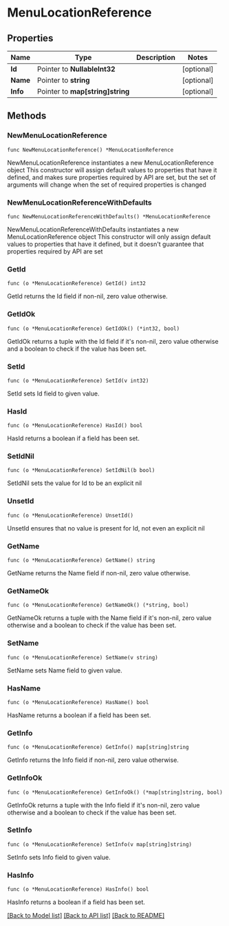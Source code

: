 # MenuLocationReference

## Properties

Name | Type | Description | Notes
------------ | ------------- | ------------- | -------------
**Id** | Pointer to **NullableInt32** |  | [optional] 
**Name** | Pointer to **string** |  | [optional] 
**Info** | Pointer to **map[string]string** |  | [optional] 

## Methods

### NewMenuLocationReference

`func NewMenuLocationReference() *MenuLocationReference`

NewMenuLocationReference instantiates a new MenuLocationReference object
This constructor will assign default values to properties that have it defined,
and makes sure properties required by API are set, but the set of arguments
will change when the set of required properties is changed

### NewMenuLocationReferenceWithDefaults

`func NewMenuLocationReferenceWithDefaults() *MenuLocationReference`

NewMenuLocationReferenceWithDefaults instantiates a new MenuLocationReference object
This constructor will only assign default values to properties that have it defined,
but it doesn't guarantee that properties required by API are set

### GetId

`func (o *MenuLocationReference) GetId() int32`

GetId returns the Id field if non-nil, zero value otherwise.

### GetIdOk

`func (o *MenuLocationReference) GetIdOk() (*int32, bool)`

GetIdOk returns a tuple with the Id field if it's non-nil, zero value otherwise
and a boolean to check if the value has been set.

### SetId

`func (o *MenuLocationReference) SetId(v int32)`

SetId sets Id field to given value.

### HasId

`func (o *MenuLocationReference) HasId() bool`

HasId returns a boolean if a field has been set.

### SetIdNil

`func (o *MenuLocationReference) SetIdNil(b bool)`

 SetIdNil sets the value for Id to be an explicit nil

### UnsetId
`func (o *MenuLocationReference) UnsetId()`

UnsetId ensures that no value is present for Id, not even an explicit nil
### GetName

`func (o *MenuLocationReference) GetName() string`

GetName returns the Name field if non-nil, zero value otherwise.

### GetNameOk

`func (o *MenuLocationReference) GetNameOk() (*string, bool)`

GetNameOk returns a tuple with the Name field if it's non-nil, zero value otherwise
and a boolean to check if the value has been set.

### SetName

`func (o *MenuLocationReference) SetName(v string)`

SetName sets Name field to given value.

### HasName

`func (o *MenuLocationReference) HasName() bool`

HasName returns a boolean if a field has been set.

### GetInfo

`func (o *MenuLocationReference) GetInfo() map[string]string`

GetInfo returns the Info field if non-nil, zero value otherwise.

### GetInfoOk

`func (o *MenuLocationReference) GetInfoOk() (*map[string]string, bool)`

GetInfoOk returns a tuple with the Info field if it's non-nil, zero value otherwise
and a boolean to check if the value has been set.

### SetInfo

`func (o *MenuLocationReference) SetInfo(v map[string]string)`

SetInfo sets Info field to given value.

### HasInfo

`func (o *MenuLocationReference) HasInfo() bool`

HasInfo returns a boolean if a field has been set.


[[Back to Model list]](../README.md#documentation-for-models) [[Back to API list]](../README.md#documentation-for-api-endpoints) [[Back to README]](../README.md)


